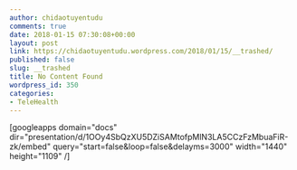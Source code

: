 ```yaml
---
author: chidaotuyentudu
comments: true
date: 2018-01-15 07:30:08+00:00
layout: post
link: https://chidaotuyentudu.wordpress.com/2018/01/15/__trashed/
published: false
slug: __trashed
title: No Content Found
wordpress_id: 350
categories:
- TeleHealth
---
```


[googleapps domain="docs" dir="presentation/d/1OOy4SbQzXU5DZiSAMtofpMlN3LA5CCzFzMbuaFiR-zk/embed" query="start=false&loop=false&delayms=3000" width="1440" height="1109" /]
